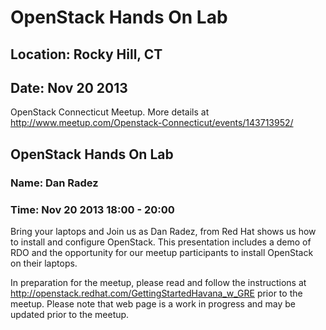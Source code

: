# OpenStack Hands On Lab
## Location: Rocky Hill, CT
## Date: Nov 20 2013

OpenStack Connecticut Meetup. More details at <http://www.meetup.com/Openstack-Connecticut/events/143713952/>

## OpenStack Hands On Lab
### Name: Dan Radez
### Time: Nov 20 2013 18:00 - 20:00

Bring your laptops and Join us as Dan Radez, from Red Hat shows us how
to install and configure OpenStack. This presentation includes a demo of
RDO and the opportunity for our meetup participants to install OpenStack
on their laptops.

In preparation for the meetup, please read and follow the instructions
at <http://openstack.redhat.com/GettingStartedHavana_w_GRE> prior to the
meetup.  Please note that web page is a work in progress and may be
updated prior to the meetup.

